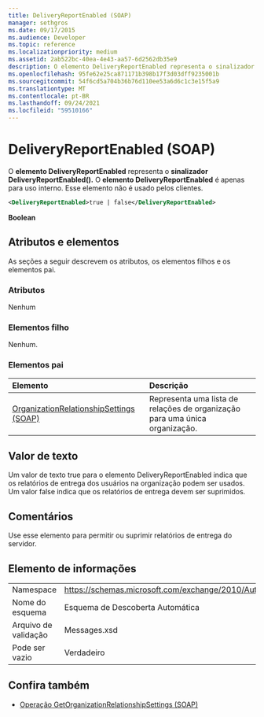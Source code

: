 ```yaml
---
title: DeliveryReportEnabled (SOAP)
manager: sethgros
ms.date: 09/17/2015
ms.audience: Developer
ms.topic: reference
ms.localizationpriority: medium
ms.assetid: 2ab522bc-40ea-4e43-aa57-6d2562db35e9
description: O elemento DeliveryReportEnabled representa o sinalizador DeliveryReportEnabled(). O elemento DeliveryReportEnabled é apenas para uso interno. Esse elemento não é usado pelos clientes.
ms.openlocfilehash: 95fe62e25ca871171b398b17f3d03dff9235001b
ms.sourcegitcommit: 54f6cd5a704b36b76d110ee53a6d6c1c3e15f5a9
ms.translationtype: MT
ms.contentlocale: pt-BR
ms.lasthandoff: 09/24/2021
ms.locfileid: "59510166"
---
```

# <a name="deliveryreportenabled-soap"></a>DeliveryReportEnabled (SOAP)

O **elemento DeliveryReportEnabled** representa o **sinalizador DeliveryReportEnabled().** O **elemento DeliveryReportEnabled** é apenas para uso interno. Esse elemento não é usado pelos clientes. 
  
```XML
<DeliveryReportEnabled>true | false</DeliveryReportEnabled>
```

 **Boolean**
## <a name="attributes-and-elements"></a>Atributos e elementos

As seções a seguir descrevem os atributos, os elementos filhos e os elementos pai.
  
### <a name="attributes"></a>Atributos

Nenhum
  
### <a name="child-elements"></a>Elementos filho

Nenhum.
  
### <a name="parent-elements"></a>Elementos pai

|**Elemento**|**Descrição**|
|:-----|:-----|
|[OrganizationRelationshipSettings (SOAP)](organizationrelationshipsettings-soap.md) <br/> |Representa uma lista de relações de organização para uma única organização.  <br/> |
   
## <a name="text-value"></a>Valor de texto

Um valor de texto true para o elemento DeliveryReportEnabled indica que os relatórios de entrega dos usuários na organização podem ser usados. Um valor false indica que os relatórios de entrega devem ser suprimidos.
  
## <a name="remarks"></a>Comentários

Use esse elemento para permitir ou suprimir relatórios de entrega do servidor.
  
## <a name="element-information"></a>Elemento de informações

|||
|:-----|:-----|
|Namespace  <br/> |https://schemas.microsoft.com/exchange/2010/Autodiscover  <br/> |
|Nome do esquema  <br/> |Esquema de Descoberta Automática  <br/> |
|Arquivo de validação  <br/> |Messages.xsd  <br/> |
|Pode ser vazio  <br/> |Verdadeiro  <br/> |
   
## <a name="see-also"></a>Confira também

- [Operação GetOrganizationRelationshipSettings (SOAP)](getorganizationrelationshipsettings-operation-soap.md)

